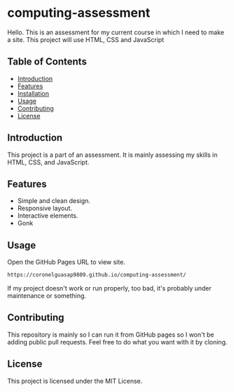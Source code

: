 # computing-assessment

Hello. This is an assessment for my current course in which I need to make a site. This project will use HTML, CSS and JavaScript

## Table of Contents
- [Introduction](#introduction)
- [Features](#features)
- [Installation](#installation)
- [Usage](#usage)
- [Contributing](#contributing)
- [License](#license)

## Introduction
This project is a part of an assessment. It is mainly assessing my skills in HTML, CSS, and JavaScript.

## Features
- Simple and clean design.
- Responsive layout.
- Interactive elements.
- Gonk

## Usage
Open the GitHub Pages URL to view site. 

```sh
https://coronelguasap9809.github.io/computing-assessment/
```

If my project doesn't work or run properly, too bad, it's probably under maintenance or something.

## Contributing
This repository is mainly so I can run it from GitHub pages so I won't be adding public pull requests. Feel free to do what you want with it by cloning.

## License
This project is licensed under the MIT License.
